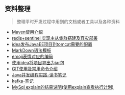 ## 资料整理  

 > 整理平时开发过程中用到的文档或者工具以及各种资料
* [Maven使用介绍][10]
* [redis+sentinel 实现主从集群搭建及容灾部署][9]
* [idea发布JavaEE项目到tomcat需要的配置][1]
* [MarkDown语法模板][2]
* [emoji表情对应的编码][5]
* [使用idea将项目导出为jar包][6]
* [GIT使用及常用命令介绍][7]
* [Java并发编程实践-读书笔记][11]
* [kafka-笔记][12]
* [MySql explain的结果说明(使用explain查看执行计划)][13]

[1]:https://github.com/johnxue2013/tools/blob/master/doc/deploye_javaEE_base_on.md "idea发布JavaEE项目到tomcat需要的配置"
[2]:https://github.com/johnxue2013/docs/blob/master/doc/mark-down-syntax.md "markdown语法模板"
[5]:https://github.com/johnxue2013/tools/blob/master/doc/emoji.md "emoji"
[6]:https://github.com/johnxue2013/tools/blob/master/doc/export_jar-file_by_idea.md "使用idea将项目导出为jar包"
[7]:https://github.com/johnxue2013/tools/blob/master/doc/simple_introduce_to_git_use.md "git使用介绍"
[8]:https://www.google.com "待续..."
[9]:https://github.com/johnxue2013/docs/blob/master/doc/Redis-Sentinel.md
[10]:https://github.com/johnxue2013/docs/blob/master/doc/how-to-use-maven.md
[11]:https://github.com/johnxue2013/docs/blob/master/doc/java-concurrent-in-practise-note.md
[12]:https://github.com/johnxue2013/docs/blob/master/doc/kafka.md
[13]:https://github.com/johnxue2013/docs/blob/master/doc/mysql_explain.md
